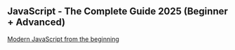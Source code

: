## JavaScript - The Complete Guide 2025 (Beginner + Advanced)
[Modern JavaScript from the beginning](https://www.udemy.com/course/javascript-the-complete-guide-2020-beginner-advanced/?couponCode=ST20MT190425G2)
